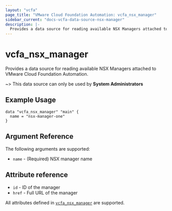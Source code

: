 ```yaml
---
layout: "vcfa"
page_title: "VMware Cloud Foundation Automation: vcfa_nsx_manager"
sidebar_current: "docs-vcfa-data-source-nsx-manager"
description: |-
  Provides a data source for reading available NSX Managers attached to VMware Cloud Foundation Automation.
---
```


# vcfa\_nsx\_manager

Provides a data source for reading available NSX Managers attached to VMware Cloud Foundation Automation.

~> This data source can only be used by **System Administrators**

## Example Usage 

```hcl
data "vcfa_nsx_manager" "main" {
  name = "nsx-manager-one"
}
```

## Argument Reference

The following arguments are supported:

* `name` - (Required) NSX manager name

## Attribute reference

* `id` - ID of the manager
* `href` - Full URL of the manager

All attributes defined in
[`vcfa_nsx_manager`](/providers/vmware/vcfa/latest/docs/resources/nsx_manager#attribute-reference)
are supported.
